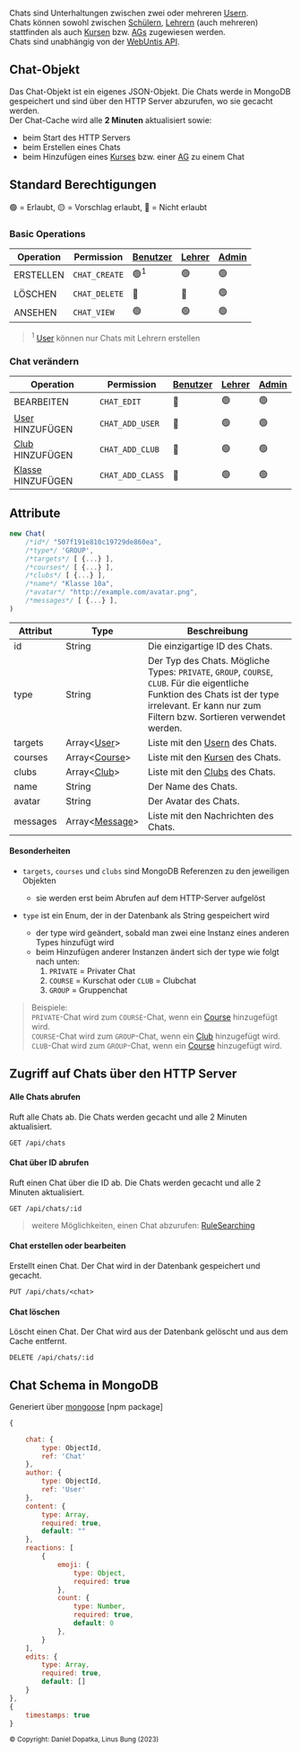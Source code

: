 Chats sind Unterhaltungen zwischen zwei oder mehreren [Usern](https://github.com/Academi-fy/backend/wiki/User). \
Chats können sowohl zwischen [Schülern](https://github.com/Academi-fy/backend/wiki/User), [Lehrern](https://github.com/Academi-fy/backend/wiki/User) (auch mehreren) stattfinden als auch [Kursen](https://github.com/Academi-fy/backend/wiki/Course) bzw. [AGs](https://github.com/Academi-fy/backend/wiki/Club) zugewiesen werden. \
Chats sind unabhängig von der [WebUntis API](https://help.untis.at/hc/de/articles/4886785534354-API-documentation-for-integration-partners).

## Chat-Objekt

Das Chat-Objekt ist ein eigenes JSON-Objekt. Die Chats werde in MongoDB gespeichert und sind über den HTTP Server abzurufen, wo sie gecacht werden. \
Der Chat-Cache wird alle **2 Minuten** aktualisiert sowie:
- beim Start des HTTP Servers
- beim Erstellen eines Chats
- beim Hinzufügen eines [Kurses](https://github.com/Academi-fy/backend/wiki/Course) bzw. einer [AG](https://github.com/Academi-fy/backend/wiki/Club) zu einem Chat

## Standard Berechtigungen

🟢 = Erlaubt,
🟡 = Vorschlag erlaubt,
🔴 = Nicht erlaubt

### Basic Operations

| Operation  | Permission      | [Benutzer](https://github.com/Academi-fy/backend/wiki/User) | [Lehrer](https://github.com/Academi-fy/backend/wiki/User) | [Admin](https://github.com/Academi-fy/backend/wiki/User) |
|------------|-----------------|-------------------------------------------------------------|-----------------------------------------------------------|----------------------------------------------------------|
| ERSTELLEN  | `CHAT_CREATE`   | 🟢<sup>1</sup>                                              | 🟢                                                        | 🟢                                                       |
| LÖSCHEN    | `CHAT_DELETE`   | 🔴                                                          | 🔴                                                        | 🟢                                                       |
| ANSEHEN    | `CHAT_VIEW`     | 🟢                                                          | 🟢                                                        | 🟢                                                       |

> <sup>1</sup> [User](https://github.com/Academi-fy/backend/wiki/User) können nur Chats mit Lehrern erstellen

### Chat verändern

| Operation                                                             | Permission       | [Benutzer](https://github.com/Academi-fy/backend/wiki/User) | [Lehrer](https://github.com/Academi-fy/backend/wiki/User) | [Admin](https://github.com/Academi-fy/backend/wiki/User) |
|-----------------------------------------------------------------------|------------------|-------------------------------------------------------------|-----------------------------------------------------------|----------------------------------------------------------|
| BEARBEITEN                                                            | `CHAT_EDIT`      | 🔴                                                          | 🟢                                                        | 🟢                                                       |
| [User](https://github.com/Academi-fy/backend/wiki/User) HINZUFÜGEN    | `CHAT_ADD_USER`  | 🔴                                                          | 🟢                                                        | 🟢                                                       |
| [Club](https://github.com/Academi-fy/backend/wiki/Club) HINZUFÜGEN    | `CHAT_ADD_CLUB`  | 🔴                                                          | 🟢                                                        | 🟢                                                       |
| [Klasse](https://github.com/Academi-fy/backend/wiki/Class) HINZUFÜGEN | `CHAT_ADD_CLASS` | 🔴                                                          | 🟢                                                        | 🟢                                                       |

## Attribute

```javascript
new Chat(
    /*id*/ "507f191e810c19729de860ea",
    /*type*/ 'GROUP',
    /*targets*/ [ {...} ],
    /*courses*/ [ {...} ],
    /*clubs*/ [ {...} ],
    /*name*/ "Klasse 10a",
    /*avatar*/ "http://example.com/avatar.png",
    /*messages*/ [ {...} ],
)
```

| Attribut | Type                                                                 | Beschreibung                                                                                                                                                                                      |
|----------|----------------------------------------------------------------------|---------------------------------------------------------------------------------------------------------------------------------------------------------------------------------------------------|
| id       | String                                                               | Die einzigartige ID des Chats.                                                                                                                                                                    |
| type     | String                                                               | Der Typ des Chats. Mögliche Types: `PRIVATE`, `GROUP`, `COURSE`, `CLUB`. Für die eigentliche Funktion des Chats ist der type irrelevant. Er kann nur zum Filtern bzw. Sortieren verwendet werden. |
| targets  | Array<[User](https://github.com/Academi-fy/backend/wiki/User)>       | Liste mit den [Usern](https://github.com/Academi-fy/backend/wiki/User) des Chats.                                                                                                                 |
| courses  | Array<[Course](https://github.com/Academi-fy/backend/wiki/Course)>   | Liste mit den [Kursen](https://github.com/Academi-fy/backend/wiki/Course) des Chats.                                                                                                              |
| clubs    | Array<[Club](https://github.com/Academi-fy/backend/wiki/Club)>       | Liste mit den [Clubs](https://github.com/Academi-fy/backend/wiki/Club) des Chats.                                                                                                                 |
| name     | String                                                               | Der Name des Chats.                                                                                                                                                                               |
| avatar   | String                                                               | Der Avatar des Chats.                                                                                                                                                                             |
| messages | Array<[Message](https://github.com/Academi-fy/backend/wiki/Message)> | Liste mit den Nachrichten des Chats.                                                                                                                                                              |

#### Besonderheiten

- `targets`, `courses` und `clubs` sind MongoDB Referenzen zu den jeweiligen Objekten
    - sie werden erst beim Abrufen auf dem HTTP-Server aufgelöst

- `type` ist ein Enum, der in der Datenbank als String gespeichert wird
  - der type wird geändert, sobald man zwei eine Instanz eines anderen Types hinzufügt wird
  - beim Hinzufügen anderer Instanzen ändert sich der type wie folgt nach unten:
    1. `PRIVATE` = Privater Chat
    2. `COURSE` = Kurschat oder `CLUB` = Clubchat
    3. `GROUP` = Gruppenchat

> Beispiele:\
> `PRIVATE`-Chat wird zum `COURSE`-Chat, wenn ein [Course](https://github.com/Academi-fy/backend/wiki/Course) hinzugefügt wird. \
> `COURSE`-Chat wird zum `GROUP`-Chat, wenn ein [Club](https://github.com/Academi-fy/backend/wiki/Club) hinzugefügt wird. \
> `CLUB`-Chat wird zum `GROUP`-Chat, wenn ein [Course](https://github.com/Academi-fy/backend/wiki/Course) hinzugefügt wird.

## Zugriff auf Chats über den HTTP Server

#### Alle Chats abrufen

Ruft alle Chats ab. Die Chats werden gecacht und alle 2 Minuten aktualisiert.

``` http request
GET /api/chats
```

#### Chat über ID abrufen

Ruft einen Chat über die ID ab. Die Chats werden gecacht und alle 2 Minuten aktualisiert.

``` http request
GET /api/chats/:id
```

> weitere Möglichkeiten, einen Chat abzurufen: [RuleSearching](https://github.com/Academi-fy/backend/wiki/RuleSearching)

#### Chat erstellen oder bearbeiten

Erstellt einen Chat. Der Chat wird in der Datenbank gespeichert und gecacht.

``` http request
PUT /api/chats/<chat>
```

#### Chat löschen

Löscht einen Chat. Der Chat wird aus der Datenbank gelöscht und aus dem Cache entfernt.

``` http request
DELETE /api/chats/:id
```

## Chat Schema in MongoDB

Generiert über [mongoose](https://mongoosejs.com/docs/guide.html) [npm package]

```javascript
{

    chat: {
        type: ObjectId,
        ref: 'Chat'
    },
    author: {
        type: ObjectId,
        ref: 'User'
    },
    content: {
        type: Array,
        required: true,
        default: ""
    },
    reactions: [
        {
            emoji: {
                type: Object,
                required: true
            },
            count: {
                type: Number,
                required: true,
                default: 0
            },
        }
    ],
    edits: {
        type: Array,
        required: true,
        default: []
    }
},
{
    timestamps: true
}
```

<sub>© Copyright: Daniel Dopatka, Linus Bung (2023)</sub>